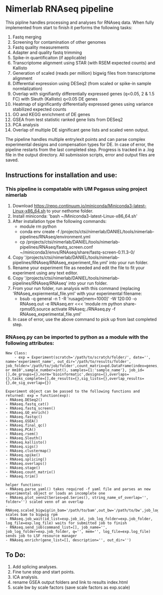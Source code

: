 # Nimerlab RNAseq pipeline

This pipline handles processing and analyses for RNAseq data.  When fully implemented from start to finish it performs the following tasks:
1. Fastq merging
2. Screening for contamination of other genomes
3. Fastq quality measurements
4. Adapter and quality fastq trimming
5. Spike-in quantificaiton (if applicable)
6. Transcriptome alignment using STAR (with RSEM expected counts) and Kallisto
7. Generation of scaled (reads per million) bigwig files from transcriptome alignment
7. Differential expression using DESeq2 (from scaled or spike-in sample normlalization)
8. Overlap with signifiantly differentially expressed genes (q<0.05, 2 & 1.5 FC) with Sleuth (Kallisto) q<0.05 DE genes 
9. Heatmap of significantly differentially expressed genes using variance stabilized expected counts
10. GO and KEGG enrichment of DE genes
11. GSEA from test statistic ranked gene lists from DESeq2
12. PCA analysis
13. Overlap of multiple DE significant gene lists and scaled venn output.

The pipeline handles multiple entry/exit points and can parse complex experimental designs and compensation types for DE.
In case of error, the pipeline restarts from the last completed step. Progress is tracked in a .log file in the output directory.
All submission scripts, error and output files are saved.

## Instructions for installation and use:

### This pipeline is compatable with UM Pegasus using project nimerlab

1. Download https://repo.continuum.io/miniconda/Miniconda3-latest-Linux-x86_64.sh to your nethome folder.
2. Install miniconda: 'bash ~/Miniconda3-latest-Linux-x86_64.sh'
3. After installation type the following commands:
	- module rm python
	- conda env create -f /projects/ctsi/nimerlab/DANIEL/tools/nimerlab-pipelines/RNAseq/environment.yml
	- cp /projects/ctsi/nimerlab/DANIEL/tools/nimerlab-pipelines/RNAseq/fastq_screen.conf ~/miniconda3/envs/RNAseq/share/fastq-screen-0.11.3-0/
4. Copy '/projects/ctsi/nimerlab/DANIEL/tools/nimerlab-pipelines/RNAseq/RNAseq_experiment_file.yml' into your run folder.
5. Rename your experiment file as needed and edit the file to fit your experiment using any text editor.
6. Copy '/projects/ctsi/nimerlab/DANIEL/tools/nimerlab-pipelines/RNAseq/RNAseq' into your run folder.
7. From your run folder, run analysis with this command (replacing 'RNAseq_expiermental_file.yml' with your experimental filename:
	- bsub -q general -n 1 -R 'rusage[mem=1000]' -W 120:00 -o RNAseq.out -e RNAseq.err <<< 'module rm python share-rpms65;source activate RNAseq;./RNAseq.py -f RNAseq_experimental_file.yml' 
8. In case of error, use the above command to pick up from last completed step.

### RNAseq.py can be imported to python as a module with the following attributes:
	New Class:
		- exp = Experiment(scratch='/path/to/scratch/folder/', date='', name='experiment_name', out_dir='/path/to/results/folder', job_folder='/path/to/job/folder',count_matrix=pd.DataFrame(index=genes,columns=samplenames),spike_counts=pd.DataFrame(),stop='',genome='hg38 or mm10',sample_number=int(), samples={1:'sample_name'}, job_id=[],de_groups={},norm='bioinformatic',designs={},overlaps={},tasks_complete=[],de_results={},sig_lists={},overlap_results={},de_sig_overlap={})
	
	Experiment object can be passed to the following functions and returned: exp = function(exp):
	- RNAseq.DESeq2()
	- RNAseq.fastq_cat()       
    - RNAseq.fastq_screen()
    - RNAseq.GO_enrich()
    - RNAseq.fastqc()
    - RNAseq.GSEA()
    - RNAseq.final_qc()
	- RNAseq.PCA()
	- RNAseq.rsem()
	- RNAseq.Sleuth()
	- RNAseq.kallisto()
	- RNAseq.sigs()
	- RNAseq.clustermap()
	- RNAseq.spike()
	- RNAseq.splicing()
	- RNAseq.overlaps()
	- RNAseq.stage()
	- RNAseq.count_matrix()      
	- RNAseq.trim()

	helper functions:
	- RNAseq.parse_yaml() takes required -f yaml file and parses an new experimental object or loads an incomplete one     
	- RNAseq.plot_venn2(Series=pd.Series(), string_name_of_overlap='', folder='') scaled venn of an overlap
	- RNAseq.scaled_bigwig(in_bam='/path/to/bam',out_bw='/path/to/bw',job_log_folder=exp.job_folder,name='',genome=exp.genome) scales bam to bigwig rpm
	- RNAseq.job_wait(id_list=exp.job_id, job_log_folder=exp.job_folder, log_file=exp.log_file) waits for submitted job to finish
	- RNAseq.send_job(command_list=[], job_name='', job_log_folder=exp.job_folder, q='', mem='', log_file=exp.log_file) sends job to LSF resource manager
	- RNAseq.enrichr(gene_list=[], description='', out_dir='')

## To Do:
1. Add splicing analyses.
2. Fine tune stop and start points.
3. ICA analysis.
4. rename GSEA output folders and link to results index.html
5. scale bw by scale factors (save scale factors as exp.scale)

